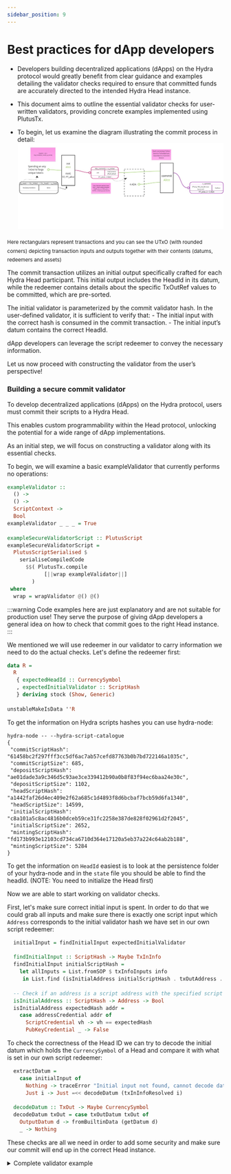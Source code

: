 ```yaml
---
sidebar_position: 9
---
```


# Best practices for dApp developers


- Developers building decentralized applications (dApps) on the Hydra protocol
would greatly benefit from clear guidance and examples detailing the validator
checks required to ensure that committed funds are accurately directed to the
intended Hydra Head instance.

- This document aims to outline the essential validator checks for user-written
validators, providing concrete examples implemented using PlutusTx.


- To begin, let us examine the diagram illustrating the commit process in detail:
![](./commit-process.jpg)

<sub> Here rectangulars represent transactions and you can see the UTxO (with rounded corners) depicting transaction inputs and outputs together with their contents (datums, redeemers and assets)</sub>

The commit transaction utilizes an initial output specifically crafted for each Hydra Head participant. This initial output includes the HeadId in its datum, while the redeemer contains details about the specific TxOutRef values to be committed, which are pre-sorted.

The initial validator is parameterized by the commit validator hash. In the user-defined validator, it is sufficient to verify that:
    - The initial input with the correct hash is consumed in the commit transaction.
    - The initial input’s datum contains the correct HeadId.

dApp developers can leverage the script redeemer to convey the necessary information.

Let us now proceed with constructing the validator from the user’s perspective!


### Building a secure commit validator

To develop decentralized applications (dApps) on the Hydra protocol, users must commit their scripts to a Hydra Head.

This enables custom programmability within the Head protocol, unlocking the potential for a wide range of dApp implementations.

As an initial step, we will focus on constructing a validator along with its essential checks.

To begin, we will examine a basic exampleValidator that currently performs no operations:

```Haskell
exampleValidator ::
  () ->
  () ->
  ScriptContext ->
  Bool
exampleValidator _ _ _ = True

exampleSecureValidatorScript :: PlutusScript
exampleSecureValidatorScript =
  PlutusScriptSerialised $
    serialiseCompiledCode
      $$( PlutusTx.compile
            [||wrap exampleValidator||]
        )
 where
  wrap = wrapValidator @() @()
```
:::warning
Code examples here are just explanatory and are not suitable for production use!
They serve the purpose of giving dApp developers a general idea on how to check that commit goes to the right Head instance.
:::

We mentioned we will use redeemer in our validator to carry information we need to do the actual checks. Let's define the redeemer first:

```Haskell
data R =
  R
   { expectedHeadId :: CurrencySymbol
   , expectedInitialValidator :: ScriptHash
   } deriving stock (Show, Generic)

unstableMakeIsData ''R

```

To get the information on Hydra scripts hashes you can use hydra-node:

```
hydra-node -- --hydra-script-catalogue
{
 "commitScriptHash": "61458bc2f297fff3cc5df6ac7ab57cefd87763b0b7bd722146a1035c",
 "commitScriptSize": 685,
 "depositScriptHash": "ae01dade3a9c346d5c93ae3ce339412b90a0b8f83f94ec6baa24e30c",
 "depositScriptSize": 1102,
 "headScriptHash": "a1442faf26d4ec409e2f62a685c1d4893f8d6bcbaf7bcb59d6fa1340",
 "headScriptSize": 14599,
 "initialScriptHash": "c8a101a5c8ac4816b0dceb59ce31fc2258e387de828f02961d2f2045",
 "initialScriptSize": 2652,
 "mintingScriptHash": "fd173b993e12103cd734ca6710d364e17120a5eb37a224c64ab2b188",
 "mintingScriptSize": 5284
}
```

To get the information on `HeadId` easiest is to look at the persistence folder of your hydra-node and in the `state` file
you should be able to find the headId. (NOTE: You need to initialize the Head first)

Now we are able to start working on validator checks.

First, let's make sure correct initial input is spent. In order to do that we could grab all inputs and
make sure there is exactly one script input which `Address` corresponds to the initial validator hash we have set in our own script redeemer:

```Haskell
  initialInput = findInitialInput expectedInitialValidator

  findInitialInput :: ScriptHash -> Maybe TxInInfo
  findInitialInput initialScriptHash =
    let allInputs = List.fromSOP $ txInfoInputs info
     in List.find (isInitialAddress initialScriptHash . txOutAddress . txInInfoResolved) allInputs

  -- Check if an address is a script address with the specified script hash
  isInitialAddress :: ScriptHash -> Address -> Bool
  isInitialAddress expectedHash addr =
    case addressCredential addr of
      ScriptCredential vh -> vh == expectedHash
      PubKeyCredential _ -> False
```

To check the correctness of the Head ID we can try to decode the initial datum which holds the `CurrencySymbol` of a Head and compare it with what is set in our
own script redeemer:

```Haskell
  extractDatum =
    case initialInput of
      Nothing -> traceError "Initial input not found, cannot decode datum"
      Just i -> Just =<< decodeDatum (txInInfoResolved i)

  decodeDatum :: TxOut -> Maybe CurrencySymbol
  decodeDatum txOut = case txOutDatum txOut of
    OutputDatum d -> fromBuiltinData (getDatum d)
    _ -> Nothing

```

These checks are all we need in order to add some security and make sure our commit will end up in the correct Head instance.

<details>
  <summary>Complete validator example </summary>
```

{-# LANGUAGE TemplateHaskell #-}
{-# OPTIONS_GHC -fplugin PlutusTx.Plugin #-}
{-# OPTIONS_GHC -fplugin-opt PlutusTx.Plugin:defer-errors #-}
{-# OPTIONS_GHC -fplugin-opt PlutusTx.Plugin:target-version=1.1.0 #-}

module Example where

import Hydra.Cardano.Api (PlutusScript, pattern PlutusScriptSerialised)
import Hydra.Plutus.Extras (wrapValidator)
import PlutusLedgerApi.V3 (
  Address,
  Credential (..),
  CurrencySymbol,
  OutputDatum (..),
  ScriptContext (..),
  ScriptHash,
  ScriptInfo (..),
  TxInInfo,
  TxOut,
  addressCredential,
  fromBuiltinData,
  getDatum,
  serialiseCompiledCode,
  txInInfoResolved,
  txInfoInputs,
  txOutAddress,
  txOutDatum,
 )
import PlutusTx (compile, unstableMakeIsData)
import PlutusTx.Data.List qualified as List
import PlutusTx.Eq ((==))
import PlutusTx.Prelude (check, traceError, traceIfFalse)

data R
  = R
  { expectedHeadId :: CurrencySymbol
  , expectedInitialValidator :: ScriptHash
  }
  deriving stock (Show, Generic)

unstableMakeIsData ''R

exampleValidator ::
  () ->
  R ->
  ScriptContext ->
  Bool
exampleValidator _ redeemer ctx =
  checkInitialInputIsSpent
    && checkCorrectHeadId
 where
  checkInitialInputIsSpent =
    traceIfFalse "Initial input not found" (isJust initialInput)

  checkCorrectHeadId =
    case extractDatum of
      Nothing -> traceError "Could not decode initial datum"
      Just headId -> traceIfFalse "HeadId is not correct" $ headId == expectedHeadId

  extractDatum =
    case initialInput of
      Nothing -> traceError "Initial input not found, cannot decode datum"
      Just i -> Just =<< decodeDatum (txInInfoResolved i)

  decodeDatum :: TxOut -> Maybe CurrencySymbol
  decodeDatum txOut = case txOutDatum txOut of
    OutputDatum d -> fromBuiltinData (getDatum d)
    _ -> Nothing

  initialInput = findInitialInput expectedInitialValidator

  findInitialInput :: ScriptHash -> Maybe TxInInfo
  findInitialInput initialScriptHash =
    let allInputs = List.fromSOP $ txInfoInputs info
     in List.find (isInitialAddress initialScriptHash . txOutAddress . txInInfoResolved) allInputs

  -- Check if an address is a script address with the specified script hash
  isInitialAddress :: ScriptHash -> Address -> Bool
  isInitialAddress expectedHash addr =
    case addressCredential addr of
      ScriptCredential vh -> vh == expectedHash
      PubKeyCredential _ -> False

  info = scriptContextTxInfo ctx

  R{expectedHeadId, expectedInitialValidator} = redeemer

exampleSecureValidatorScript :: PlutusScript
exampleSecureValidatorScript =
  PlutusScriptSerialised $
    serialiseCompiledCode
      $$( PlutusTx.compile
            [||wrap exampleValidator||]
        )
 where
  wrap = wrapValidator @() @R
```
</details>

